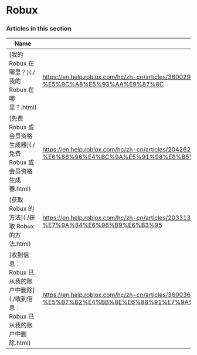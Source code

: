 # Robux  
### Articles in this section
Name|URL
-|-
[我的 Robux 在哪里？](./我的 Robux 在哪里？.html) |https://en.help.roblox.com/hc/zh-cn/articles/360029481932-%E6%88%91%E7%9A%84-Robux-%E5%9C%A8%E5%93%AA%E9%87%8C
[免费 Robux 或会员资格生成器](./免费 Robux 或会员资格生成器.html) |https://en.help.roblox.com/hc/zh-cn/articles/204262550-%E5%85%8D%E8%B4%B9-Robux-%E6%88%96%E4%BC%9A%E5%91%98%E8%B5%84%E6%A0%BC%E7%94%9F%E6%88%90%E5%99%A8
[获取 Robux 的方法](./获取 Robux 的方法.html) |https://en.help.roblox.com/hc/zh-cn/articles/203313200-%E8%8E%B7%E5%8F%96-Robux-%E7%9A%84%E6%96%B9%E6%B3%95
[收到信息：Robux 已从我的账户中删除](./收到信息：Robux 已从我的账户中删除.html) |https://en.help.roblox.com/hc/zh-cn/articles/360036483772-%E6%94%B6%E5%88%B0%E4%BF%A1%E6%81%AF-Robux-%E5%B7%B2%E4%BB%8E%E6%88%91%E7%9A%84%E8%B4%A6%E6%88%B7%E4%B8%AD%E5%88%A0%E9%99%A4